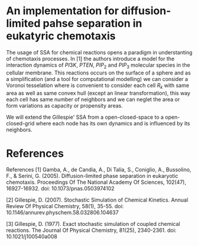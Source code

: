 # An implementation for diffusion-limited pahse separation in eukatyric chemotaxis

The usage of SSA for chemical reactions opens a paradigm in understanting of chemotaxis processes. In [1] the authors introduce a model for the interaction dynamics of $PI3K$, $PTEN$, $PIP_{2}$ and $PIP_{3}$ molecular species in the cellular membrane. This reactions occurs on the surface of a sphere and as a simplification (and a tool for computational modelling) we can consider a Voronoi tesselation where is convenient to consider each cell $R_{k}$ with same area as well as same convex hull (except an linear transformation), this way each cell has same number of neighbors and we can neglet the area or form variations as capacity or propensity areas.  

We will extend the Gillespie' SSA from a open-closed-space to a open-closed-grid where each node has its own dynamics and is influenced by its neighbors.

# References

References
[1] Gamba, A., de Candia, A., Di Talia, S., Coniglio, A., Bussolino, F., & Serini, G. (2005). Diffusion-limited phase separation in eukaryotic chemotaxis. Proceedings Of The National Academy Of Sciences, 102(47), 16927-16932. doi: 10.1073/pnas.0503974102

[2] Gillespie, D. (2007). Stochastic Simulation of Chemical Kinetics. Annual Review Of Physical Chemistry, 58(1), 35-55. doi: 10.1146/annurev.physchem.58.032806.104637

[3] Gillespie, D. (1977). Exact stochastic simulation of coupled chemical reactions. The Journal Of Physical Chemistry, 81(25), 2340-2361. doi: 10.1021/j100540a008
